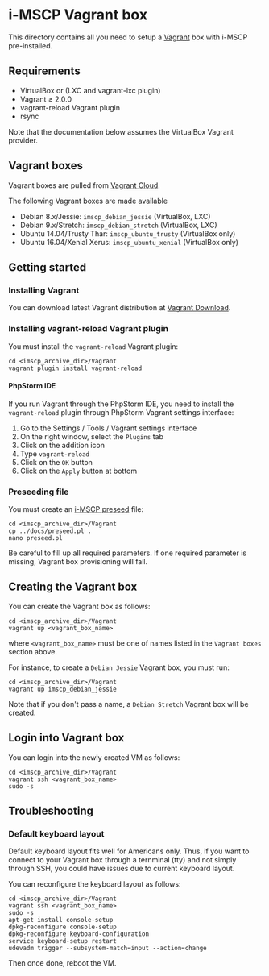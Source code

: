 # i-MSCP Vagrant box

This directory contains all you need to setup a
[Vagrant](http://www.vagrantup.com/) box with i-MSCP pre-installed.

## Requirements

- VirtualBox or (LXC and vagrant-lxc plugin)
- Vagrant ≥ 2.0.0
- vagrant-reload Vagrant plugin
- rsync

Note that the documentation below assumes the VirtualBox Vagrant provider.

## Vagrant boxes

Vagrant boxes are pulled from [Vagrant Cloud](https://app.vagrantup.com/).

The following Vagrant boxes are made available

- Debian 8.x/Jessie: `imscp_debian_jessie` (VirtualBox, LXC)
- Debian 9.x/Stretch: `imscp_debian_stretch` (VirtualBox, LXC)
- Ubuntu 14.04/Trusty Thar: `imscp_ubuntu_trusty` (VirtualBox only)
- Ubuntu 16.04/Xenial Xerus: `imscp_ubuntu_xenial` (VirtualBox only)

## Getting started

### Installing Vagrant

You can download latest Vagrant distribution at
[Vagrant Download](https://www.vagrantup.com/downloads.html).

### Installing vagrant-reload Vagrant plugin

You must install the `vagrant-reload` Vagrant plugin:

```
cd <imscp_archive_dir>/Vagrant
vagrant plugin install vagrant-reload
```

#### PhpStorm IDE

If you run Vagrant through the PhpStorm IDE, you need to install the
`vagrant-reload` plugin through PhpStorm Vagrant settings interface:

1. Go to the Settings / Tools / Vagrant settings interface
2. On the right window, select the `Plugins` tab
3. Click on the addition icon
4. Type `vagrant-reload`
5. Click on the `OK` button
6. Click on the `Apply` button at bottom

### Preseeding file

You must create an
[i-MSCP preseed](https://wiki.i-mscp.net/doku.php?id=start:preseeding) file:

```
cd <imscp_archive_dir>/Vagrant
cp ../docs/preseed.pl .
nano preseed.pl
```

Be careful to fill up all required parameters. If one required parameter is
missing, Vagrant box provisioning will fail.

## Creating the Vagrant box

You can create the Vagrant box as follows:

```
cd <imscp_archive_dir>/Vagrant
vagrant up <vagrant_box_name>
```

where `<vagrant_box_name>` must be one of names listed in the `Vagrant boxes`
section above.

For instance, to create a `Debian Jessie` Vagrant box, you must run:

```
cd <imscp_archive_dir>/Vagrant
vagrant up imscp_debian_jessie
```

Note that if you don't pass a name, a `Debian Stretch` Vagrant box will be
created.

## Login into Vagrant box

You can login into the newly created VM as follows:

```
cd <imscp_archive_dir>/Vagrant
vagrant ssh <vagrant_box_name>
sudo -s
```

## Troubleshooting

### Default keyboard layout

Default keyboard layout fits well for Americans only. Thus, if you want to
connect to your Vagrant box through a ternminal (tty) and not simply through
SSH, you could have issues due to current keyboard layout.
 
You can reconfigure the keyboard layout as follows:

```
cd <imscp_archive_dir>/Vagrant
vagrant ssh <vagrant_box_name>
sudo -s
apt-get install console-setup
dpkg-reconfigure console-setup
dpkg-reconfigure keyboard-configuration
service keyboard-setup restart
udevadm trigger --subsystem-match=input --action=change
```

Then once done, reboot the VM.
